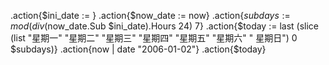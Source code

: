 .action{$ini_date := }
.action{$now_date := now}
.action{$subdays := mod (div ($now_date.Sub $ini_date).Hours 24) 7}
.action{$today := last (slice (list "星期一" "星期二" "星期三" "星期四" "星期五" "星期六" " 星期日") 0 $subdays)}
.action{now | date "2006-01-02"} .action{$today}

